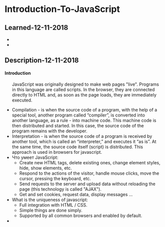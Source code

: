 <h1>Introduction-To-JavaScript</h1>

<h2>Learned-12-11-2018</h2>  

<ul>
  <li><a href=""></a></li>
  <li><a href=""></a></li>
</ul>

<h2>Description-12-11-2018</h2>

<h4>Introduction</h4>

<ul>
  <p>JavaScript was originally designed to make web pages "live". Programs in this language are called scripts. In the browser, they are connected directly to HTML and, as soon as the page loads, they are immediately executed.</p>
  <li>Compilation - is when the source code of a program, with the help of a special tool, another program called “compiler”, is converted into another language, as a rule - into machine code. This machine code is then distributed and started. In this case, the source code of the program remains with the developer.</li>
  <li>Interpretation - is when the source code of a program is received by another tool, which is called an “interpreter,” and executes it “as is”. At the same time, the source code itself (script) is distributed. This approach is used in browsers for javascript.</li>
  <li>Что умеет JavaScript:
    <ul>
      <li>Create new HTML tags, delete existing ones, change element styles, hide, show elements, etc.</li>
      <li>Respond to the actions of the visitor, handle mouse clicks, move the cursor, pressing the keyboard, etc.</li>
      <li>Send requests to the server and upload data without reloading the page (this technology is called "AJAX").</li>
      <li>Get and set cookies, request data, display messages ...</li>
    </ul>
  </li>
  <li>What is the uniqueness of javascript:
    <ul>
      <li>Full integration with HTML / CSS.</li>
      <li>Simple things are done simply.</li>
      <li>Supported by all common browsers and enabled by default.</li>
    </ul>
  </li>
  <li></li>
</ul>
